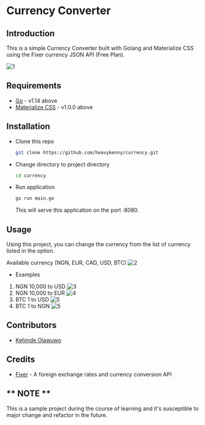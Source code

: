 # Currency Converter

## Introduction
This is a simple Currency Converter built with Golang and Materialize CSS using the Fixer currency JSON API (Free Plan).

![1](https://github.com/heavykenny/currency/blob/media/images/Sample%201.png?raw=true)

## Requirements

* [Go](https://golang.org) -  v1.14 above
* [Materialize CSS](https://materializecss.com) -  v1.0.0 above

## Installation

* Clone this repo

  ```bash
  git clone https://github.com/heavykenny/currency.git
  ```

* Change directory to project directory

  ```bash
  cd currency
  ```

* Run application

  ```bash
  go run main.go
  ```

  This will serve this application on the port :8080.

## Usage
Using this project, you can change the currency from the list of currency listed in the option.

Available currency (NGN, EUR, CAD, USD, BTC)
 ![2](https://github.com/heavykenny/currency/blob/media/images/Sample%202.png?raw=true)
 * Examples
 
 1. NGN 10,000 to USD
  ![3](https://github.com/heavykenny/currency/blob/media/images/Sample%203.png?raw=true)
 2. NGN 10,000 to EUR
  ![4](https://github.com/heavykenny/currency/blob/media/images/Sample%204.png?raw=true)
 3. BTC 1 to USD
  ![5](https://github.com/heavykenny/currency/blob/media/images/Sample%205.png?raw=true)
 4. BTC 1 to NGN
  ![5](https://github.com/heavykenny/currency/blob/media/images/Sample%206.png?raw=true)

## Contributors

- [Kehinde Olawuwo](https://twitter.com/heavykenny)

## Credits

- [Fixer](http://fixer.io) - A foreign exchange rates and currency conversion API

## ** NOTE **
This is a sample project during the course of learning and it's susceptible to major change and refactor in the future. 
